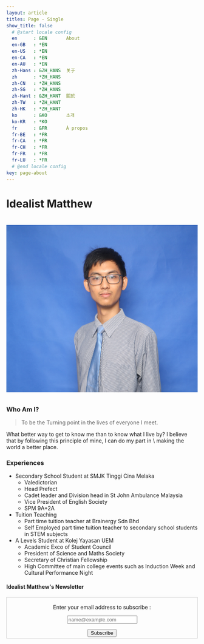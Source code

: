 ```yaml
---
layout: article
titles: Page - Single
show_title: false
  # @start locale config
  en      : &EN       About
  en-GB   : *EN
  en-US   : *EN
  en-CA   : *EN
  en-AU   : *EN
  zh-Hans : &ZH_HANS  关于
  zh      : *ZH_HANS
  zh-CN   : *ZH_HANS
  zh-SG   : *ZH_HANS
  zh-Hant : &ZH_HANT  關於
  zh-TW   : *ZH_HANT
  zh-HK   : *ZH_HANT
  ko      : &KO       소개
  ko-KR   : *KO
  fr      : &FR       À propos
  fr-BE   : *FR
  fr-CA   : *FR
  fr-CH   : *FR
  fr-FR   : *FR
  fr-LU   : *FR
  # @end locale config
key: page-about
---
```

<h1> Idealist Matthew <h1>

<p align = "center">
<img class = "image image--xl" src = "https://raw.githubusercontent.com/Idealistmatthew/idealistmatthew.github.io/master/assets/images/aboutmepic.JPG">
</p>

<h3> Who Am I? </h3>

<blockquote>To be the Turning point in the lives of everyone I meet. </blockquote>

<p>
What better way to get to know me than to know what I live by? I believe that by following this principle of mine, I can do my part in \
making the world a better place.
</p>

<h3> Experiences </h3>

<ul>

<li>Secondary School Student at SMJK Tinggi Cina Melaka
  <ul>
    <li> Valedictorian </li>
    <li> Head Prefect </li>
    <li> Cadet leader and Division head in St John Ambulance Malaysia </li>
    <li> Vice President of English Society </li>
    <li> SPM 9A+2A </li>
    </ul>
</li>

<li>Tuition Teaching
  <ul>
    <li> Part time tuition teacher at Brainergy Sdn Bhd </li>
    <li> Self Employed part time tuition teacher to secondary school students in STEM subjects </li>
  </ul>
</li>

<li> A Levels Student at Kolej Yayasan UEM
  <ul>
  <li> Academic Exco of Student Council </li>
  <li> President of Science and Maths Society </li>
  <li> Secretary of Christian Fellowship </li>
  <li> High Committee of main college events such as Induction Week and Cultural Performance Night </li>
  </ul>
</li>

</ul>


<div class = "newsletter-container">
  <h4 class = "newsletter-title">Idealist Matthew's Newsletter</h4>

  <form style="border:1px solid #ccc;padding:3px;text-align:center;"
  action="https://feedburner.google.com/fb/a/mailverify"
  method="post" target="popupwindow"
  onsubmit="window.open('https://feedburner.google.com/fb/a/mailverify?uri=idealistmatthewswebsite', 'popupwindow', 'scrollbars=yes,width=550,height=520');return true">
    <p class = "newsletter-text">Enter your email address to subscribe  :</p>
    <p><input class="newsletter-email" type="text" name="email" placeholder="name@example.com"/>
    </p><input type="hidden" value="idealistmatthewswebsite" name="uri"/>
    <input type="hidden" name="loc" value="en_US"/>
    <input class ="newsletter-submit" type="submit" value="Subscribe" />
  </form>
</div>
